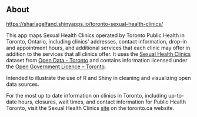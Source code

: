 ## About

https://sharlagelfand.shinyapps.io/toronto-sexual-health-clinics/

This app maps Sexual Health Clinics operated by Toronto Public Health in Toronto,
Ontario, including clinics' addresses, contact information, drop-in and appointment
hours, and additional services that each clinic may offer in addition to the services
that all clinics offer. It uses the [Sexual Health Clinics](https://www1.toronto.ca/wps/portal/contentonly?vgnextoid=793eecbc9c916410VgnVCM10000071d60f89RCRD&vgnextchannel=09c6e03bb8d1e310VgnVCM10000071d60f89RCRD) dataset from [Open Data - Toronto](https://www.toronto.ca/city-government/data-research-maps/open-data/)
and contains information licensed under the [Open Government Licence – Toronto](https://www.toronto.ca/city-government/data-research-maps/open-data/open-data-licence/).

Intended to illustrate the use of R and Shiny in cleaning and visualizing open data sources.

For the most up to date information on clinics in Toronto, including up-to-date hours,
closures, wait times, and contact information for Public Health Toronto, visit the 
Sexual Health Clinics [site](https://www.toronto.ca/community-people/health-wellness-care/health-clinics/sexual-health-clinics/)
on the toronto.ca website.

